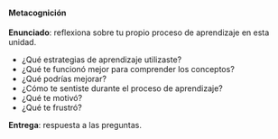 #### Metacognición

**Enunciado**: reflexiona sobre tu propio proceso de aprendizaje en esta unidad.

- ¿Qué estrategias de aprendizaje utilizaste?
- ¿Qué te funcionó mejor para comprender los conceptos? 
- ¿Qué podrías mejorar?
- ¿Cómo te sentiste durante el proceso de aprendizaje? 
- ¿Qué te motivó? 
- ¿Qué te frustró?

**Entrega**: respuesta a las preguntas.